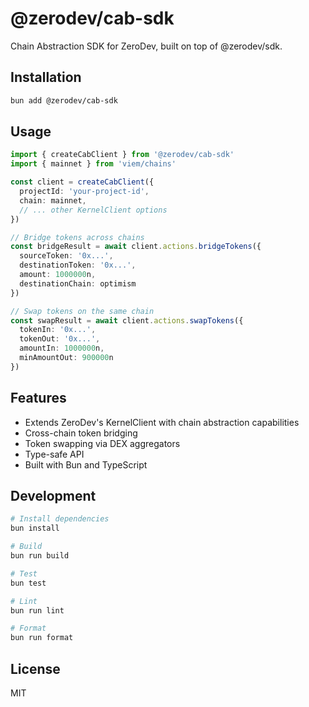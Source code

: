 # @zerodev/cab-sdk

Chain Abstraction SDK for ZeroDev, built on top of @zerodev/sdk.

## Installation

```bash
bun add @zerodev/cab-sdk
```

## Usage

```typescript
import { createCabClient } from '@zerodev/cab-sdk'
import { mainnet } from 'viem/chains'

const client = createCabClient({
  projectId: 'your-project-id',
  chain: mainnet,
  // ... other KernelClient options
})

// Bridge tokens across chains
const bridgeResult = await client.actions.bridgeTokens({
  sourceToken: '0x...',
  destinationToken: '0x...',
  amount: 1000000n,
  destinationChain: optimism
})

// Swap tokens on the same chain
const swapResult = await client.actions.swapTokens({
  tokenIn: '0x...',
  tokenOut: '0x...',
  amountIn: 1000000n,
  minAmountOut: 900000n
})
```

## Features

- Extends ZeroDev's KernelClient with chain abstraction capabilities
- Cross-chain token bridging
- Token swapping via DEX aggregators
- Type-safe API
- Built with Bun and TypeScript

## Development

```bash
# Install dependencies
bun install

# Build
bun run build

# Test
bun test

# Lint
bun run lint

# Format
bun run format
```

## License

MIT
